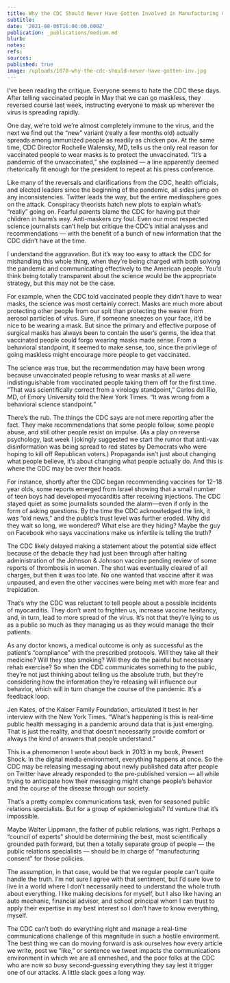 ```yaml
---
title: Why the CDC Should Never Have Gotten Involved in Manufacturing Consent
subtitle: 
date: '2021-08-06T16:00:00.000Z'
publication: _publications/medium.md
blurb: 
notes: 
refs: 
sources: 
published: true
image: /uploads/1070-why-the-cdc-should-never-have-gotten-inv.jpg
---
```

I’ve been reading the critique. Everyone seems to hate the CDC these days. After telling vaccinated people in May that we can go maskless, they reversed course last week, instructing everyone to mask up wherever the virus is spreading rapidly.

One day, we’re told we’re almost completely immune to the virus, and the next we find out the “new” variant (really a few months old) actually spreads among immunized people as readily as chicken pox. At the same time, CDC Director Rochelle Walensky, MD, tells us the only real reason for vaccinated people to wear masks is to protect the unvaccinated. “It’s a pandemic of the unvaccinated,” she explained — a line apparently deemed rhetorically fit enough for the president to repeat at his press conference.

Like many of the reversals and clarifications from the CDC, health officials, and elected leaders since the beginning of the pandemic, all sides jump on any inconsistencies. Twitter leads the way, but the entire mediasphere goes on the attack. Conspiracy theorists hatch new plots to explain what’s “really” going on. Fearful parents blame the CDC for having put their children in harm’s way. Anti-maskers cry foul. Even our most respected science journalists can’t help but critique the CDC’s initial analyses and recommendations — with the benefit of a bunch of new information that the CDC didn’t have at the time.

I understand the aggravation. But it’s way too easy to attack the CDC for mishandling this whole thing, when they’re being charged with both solving the pandemic and communicating effectively to the American people. You’d think being totally transparent about the science would be the appropriate strategy, but this may not be the case.

For example, when the CDC told vaccinated people they didn’t have to wear masks, the science was most certainly correct. Masks are much more about protecting other people from our spit than protecting the wearer from aerosol particles of virus. Sure, if someone sneezes on your face, it’d be nice to be wearing a mask. But since the primary and effective purpose of surgical masks has always been to contain the user’s germs, the idea that vaccinated people could forgo wearing masks made sense. From a behavioral standpoint, it seemed to make sense, too, since the privilege of going maskless might encourage more people to get vaccinated.

The science was true, but the recommendation may have been wrong because unvaccinated people refusing to wear masks at all were indistinguishable from vaccinated people taking them off for the first time. “That was scientifically correct from a virology standpoint,” Carlos del Rio, MD, of Emory University told the New York Times. “It was wrong from a behavioral science standpoint.”

There’s the rub. The things the CDC says are not mere reporting after the fact. They make recommendations that some people follow, some people abuse, and still other people resist on impulse. (As a play on reverse psychology, last week I jokingly suggested we start the rumor that anti-vax disinformation was being spread to red states by Democrats who were hoping to kill off Republican voters.) Propaganda isn’t just about changing what people believe, it’s about changing what people actually do. And this is where the CDC may be over their heads.

For instance, shortly after the CDC began recommending vaccines for 12–18 year olds, some reports emerged from Israel showing that a small number of teen boys had developed myocarditis after receiving injections. The CDC stayed quiet as some journalists sounded the alarm—even if only in the form of asking questions. By the time the CDC acknowledged the link, it was “old news,” and the public’s trust level was further eroded. Why did they wait so long, we wondered? What else are they hiding? Maybe the guy on Facebook who says vaccinations make us infertile is telling the truth?

The CDC likely delayed making a statement about the potential side effect because of the debacle they had just been through after halting administration of the Johnson & Johnson vaccine pending review of some reports of thrombosis in women. The shot was eventually cleared of all charges, but then it was too late. No one wanted that vaccine after it was unpaused, and even the other vaccines were being met with more fear and trepidation.

That’s why the CDC was reluctant to tell people about a possible incidents of myocarditis. They don’t want to frighten us, increase vaccine hesitancy, and, in turn, lead to more spread of the virus. It’s not that they’re lying to us as a public so much as they managing us as they would manage the their patients.

As any doctor knows, a medical outcome is only as successful as the patient’s “compliance” with the prescribed protocols. Will they take all their medicine? Will they stop smoking? Will they do the painful but necessary rehab exercise? So when the CDC communicates something to the public, they’re not just thinking about telling us the absolute truth, but they’re considering how the information they’re releasing will influence our behavior, which will in turn change the course of the pandemic. It’s a feedback loop.

Jen Kates, of the Kaiser Family Foundation, articulated it best in her interview with the New York Times. “What’s happening is this is real-time public health messaging in a pandemic around data that is just emerging. That is just the reality, and that doesn’t necessarily provide comfort or always the kind of answers that people understand.”

This is a phenomenon I wrote about back in 2013 in my book, Present Shock. In the digital media environment, everything happens at once. So the CDC may be releasing messaging about newly published data after people on Twitter have already responded to the pre-published version — all while trying to anticipate how their messaging might change people’s behavior and the course of the disease through our society.

That’s a pretty complex communications task, even for seasoned public relations specialists. But for a group of epidemiologists? I’d venture that it’s impossible.

Maybe Walter Lippmann, the father of public relations, was right. Perhaps a “council of experts” should be determining the best, most scientifically grounded path forward, but then a totally separate group of people — the public relations specialists — should be in charge of “manufacturing consent” for those policies.

The assumption, in that case, would be that we regular people can’t quite handle the truth. I’m not sure I agree with that sentiment, but I’d sure love to live in a world where I don’t necessarily need to understand the whole truth about everything. I like making decisions for myself, but I also like having an auto mechanic, financial advisor, and school principal whom I can trust to apply their expertise in my best interest so I don’t have to know everything, myself.

The CDC can’t both do everything right and manage a real-time communications challenge of this magnitude in such a hostile environment. The best thing we can do moving forward is ask ourselves how every article we write, post we “like,” or sentence we tweet impacts the communications environment in which we are all enmeshed, and the poor folks at the CDC who are now so busy second-guessing everything they say lest it trigger one of our attacks. A little slack goes a long way.
